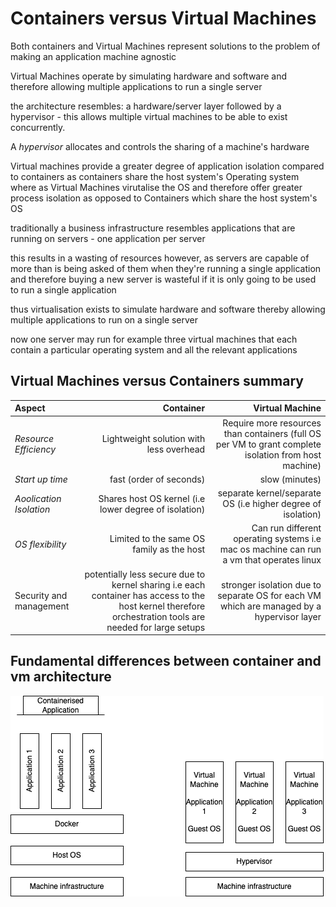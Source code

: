 # Containers versus Virtual Machines

Both containers and Virtual Machines represent solutions to the problem of making an application machine agnostic

Virtual Machines operate by simulating hardware and software and therefore allowing multiple applications to run a single server

the architecture resembles: a hardware/server layer followed by a hypervisor - this allows multiple virtual machines to be able to exist concurrently.

A *hypervisor* allocates and controls the sharing of a machine's hardware

Virtual machines provide a greater degree of application isolation compared to containers as containers share the host system's Operating system
where as Virtual Machines virutalise the OS and therefore offer greater process isolation as opposed to Containers which share the host system's OS

traditionally a business infrastructure resembles applications that are running on servers - one application per server 

this results in a wasting of resources however, as servers are capable of more than is being asked of them when they're running a single application and therefore buying a new server is wasteful if it is only going to be used to run a single application

thus virtualisation exists to simulate hardware and software thereby allowing multiple applications to run on a single server

now one server may run for example three virtual machines that each contain a particular operating system and all the relevant applications

## Virtual Machines versus Containers summary    


| **Aspect** | **Container** | **Virtual Machine** |
|:-------------|--------------:|--------------:|
| *Resource Efficiency*       | Lightweight solution with less overhead         | Require more resources than containers (full OS per VM to grant complete isolation from host machine)      | 
| *Start up time*       | fast (order of seconds)         | slow (minutes)         |
| *Aoolication Isolation*        | Shares host OS kernel (i.e lower degree of isolation)              | separate kernel/separate OS (i.e higher degree of isolation)        |
| *OS flexibility*       | Limited to the same OS family as the host         | Can run different operating systems i.e mac os machine can run a vm that operates linux       |
| Security and management       | potentially less secure due to kernel sharing i.e each container has access to the host kernel therefore orchestration tools are needed for large setups        | stronger isolation due to separate OS for each VM which are managed by a hypervisor layer       |

## Fundamental differences between container and vm architecture

![fundamental differences between container and vm architecture](containerarchitectureversusvm.png "fundamental difference in architecture")
